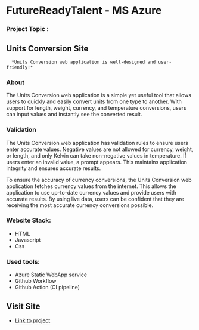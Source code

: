 # FutureReadyTalent - MS Azure
 ### **Project Topic :** 
  ## Units Conversion Site
      *Units Conversion web application is well-designed and user-friendly!*
 
### About
The Units Conversion web application is a simple yet useful tool that allows users to quickly and easily convert units from one type to another. With support for      length, weight, currency, and temperature conversions, users can input values and instantly see the converted result. 

### Validation
The Units Conversion web application has validation rules to ensure users enter accurate values. Negative values are not allowed for currency, weight, or length, and only Kelvin can take non-negative values in temperature. If users enter an invalid value, a prompt appears. This maintains application integrity and ensures accurate results.

To ensure the accuracy of currency conversions, the Units Conversion web application fetches currency values from the internet. This allows the application to use up-to-date currency values and provide users with accurate results. By using live data, users can be confident that they are receiving the most accurate currency conversions possible.
 
### Website Stack:
- HTML
- Javascript
- Css

### Used tools:
- Azure Static WebApp service
- Github Workflow
- Github Action (CI pipeline)

## Visit Site
- [Link to project](https://witty-ocean-0080c2f10.2.azurestaticapps.net/index.html) 
